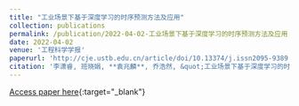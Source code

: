 ```yaml
---
title: "工业场景下基于深度学习的时序预测方法及应用"
collection: publications
permalink: /publication/2022-04-02-工业场景下基于深度学习的时序预测方法及应用
date: 2022-04-02
venue: '工程科学学报'
paperurl: 'http://cje.ustb.edu.cn/article/doi/10.13374/j.issn2095-9389.2021.12.02.004'
citation: '李潇睿, 班晓娟, **袁兆麟**, 乔浩然, &quot;工业场景下基于深度学习的时序预测方法及应用.&quot; 工程科学学报, 2022.'
---
```

[Access paper here](http://cje.ustb.edu.cn/article/doi/10.13374/j.issn2095-9389.2021.12.02.004){:target="_blank"}
